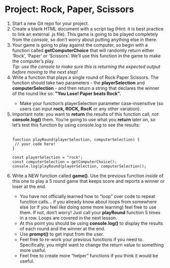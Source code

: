 # Project: Rock, Paper, Scissors 

<ol>
<li>Start a new Git repo for your project.</li>
<li>Create a blank HTML document with a script tag (Hint: it is best practice to link an external .js file). This game is going to be played completely from the <em>console</em>, so don’t worry about putting anything else in there.</li>
<li>Your game is going to play against the computer, so begin with a function called <strong>getComputerChoice</strong> that will randomly return either ‘Rock’, ‘Paper’ or ‘Scissors’. We’ll use this function in the game to make the computer’s play.<br>
<em>Tip: use the console to make sure this is returning the expected output before moving to the next step!</em></li>
<li>Write a function that plays a single round of Rock Paper Scissors. The function should take two parameters - the <strong>playerSelection</strong> and <strong>computerSelection</strong> - and then return a string that declares the winner of the round like so: <strong>"You Lose! Paper beats Rock".</strong></li>
<ul>
<li>Make your function’s playerSelection parameter case-insensitive (so users can input <strong>rock, ROCK, RocK</strong> or any other variation).</li>
</ul>
<li>Important note: you want to <strong>return</strong> the results of this function call, <em>not</em> <strong>console.log()</strong> them. You’re going to use what you <strong>return</strong> later on, so let’s test this function by using console.log to see the results:</li><br>

    function playRound(playerSelection, computerSelection) {
     // your code here!
    }
 
    const playerSelection = "rock";
    const computerSelection = getComputerChoice();
    console.log(playRound(playerSelection, computerSelection));

<li>Write a NEW function called <strong>game()</strong>. Use the previous function <em>inside</em> of this one to play a 5 round game that keeps score and reports a winner or loser at the end.</li>
<ul>
<li>You have not officially learned how to “loop” over code to repeat function calls… if you already know about loops from somewhere else (or if you feel like doing some more learning) feel free to use them. If not, don’t worry! Just call your <strong>playRound</strong> function 5 times in a row. Loops are covered in the next lesson.</li>
<li>At this point you should be using <strong>console.log()</strong> to display the results of each round and the winner at the end.</li>
<li>Use <strong>prompt()</strong> to get input from the user.</li>
<li>Feel free to re-work your previous functions if you need to. Specifically, you might want to change the return value to something more useful.</li>
<li>Feel free to create more “helper” functions if you think it would be useful.
</li>
</ul>
